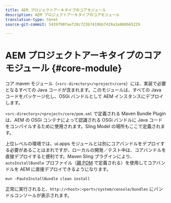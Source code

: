 ```yaml
---
title: AEM プロジェクトアーキタイプのコアモジュール
description: AEM プロジェクトアーキタイプのコアモジュール
translation-type: tm+mt
source-git-commit: 5439f90faef28c72367419bb7429a3a880b65229

---
```



# AEM プロジェクトアーキタイプのコアモジュール {#core-module}

コア maven モジュール（`<src-directory>/<project>/core`）には、実装で必要となるすべての Java コードが含まれます。このモジュールは、すべての Java コードをパッケージ化し、OSGi バンドルとして AEM インスタンスにデプロイします。

`<src-directory>/<project>/core/pom.xml` で定義される Maven Bundle Plugin は、AEM の OSGi コンテナによって認識される OSGi バンドルに Java コードをコンパイルするために使用されます。Sling Model の場所もここで定義されます。

上位レベルの環境では、ui.apps モジュールとは別にコアバンドルをデプロイする必要があることはまれですが、ローカルの開発／テスト中は、コアバンドルを直接デプロイすると便利です。Maven Sling プラグインにより、`autoInstallBundle` プロファイル（[親 POM](overview.md#parent-pom) で定義される）を使用してコアバンドルを AEM に直接デプロイできるようになります。

```
mvn -PautoInstallBundle clean install
```

正常に実行されると、`http://<host>:<port>/system/console/bundles` にバンドルコンソールが表示されます。
